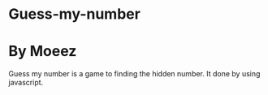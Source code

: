 # Guess-my-number
# By Moeez
Guess my number is a game to finding the hidden number.
It done by using javascript.
